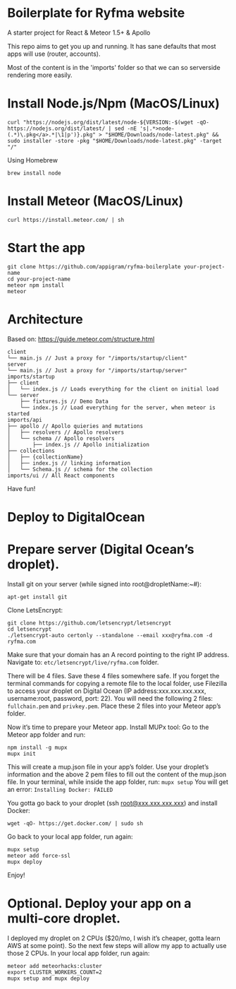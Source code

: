 Boilerplate for Ryfma website
===================

A starter project for React &amp; Meteor 1.5+ &amp; Apollo

This repo aims to get you up and running. It has sane defaults that most apps will use (router, accounts).

Most of the content is in the 'imports' folder so that we can so serverside rendering more easily.

Install Node.js/Npm (MacOS/Linux)
=============
```
curl "https://nodejs.org/dist/latest/node-${VERSION:-$(wget -qO- https://nodejs.org/dist/latest/ | sed -nE 's|.*>node-(.*)\.pkg</a>.*|\1|p')}.pkg" > "$HOME/Downloads/node-latest.pkg" && sudo installer -store -pkg "$HOME/Downloads/node-latest.pkg" -target "/"
```

Using Homebrew
```
brew install node
```

Install Meteor (MacOS/Linux)
=============
```
curl https://install.meteor.com/ | sh
```

Start the app
=============

```
git clone https://github.com/appigram/ryfma-boilerplate your-project-name
cd your-project-name
meteor npm install
meteor
```

Architecture
============

Based on: https://guide.meteor.com/structure.html

```
client
└── main.js // Just a proxy for "/imports/startup/client"
server
└── main.js // Just a proxy for "/imports/startup/server"
imports/startup
├── client
│   └── index.js // Loads everything for the client on initial load
└── server
    ├── fixtures.js // Demo Data
    └── index.js // Load everything for the server, when meteor is started
imports/api
├── apollo // Apollo quieries and mutations
│   ├── resolvers // Apollo resolvers
│   └── schema // Apollo resolvers
│       ├── index.js // Apollo initialization
├── collections
│   ├── {collectionName}
│   ├── index.js // linking information
│   └── Schema.js // schema for the collection
imports/ui // All React components
```

Have fun!


Deploy to DigitalOcean
=============

Prepare server (Digital Ocean’s droplet).
=============
Install git on your server (while signed into root@dropletName:~#):
```
apt-get install git
```
Clone LetsEncrypt:
```
git clone https://github.com/letsencrypt/letsencrypt
cd letsencrypt
./letsencrypt-auto certonly --standalone --email xxx@ryfma.com -d ryfma.com
```
Make sure that your domain has an A record pointing to the right IP address.
Navigate to: ```etc/letsencrypt/live/ryfma.com``` folder.

There will be 4 files. Save these 4 files somewhere safe. If you forget the terminal commands for copying a remote file to the local folder, use Filezilla to access your droplet on Digital Ocean (IP address:xxx.xxx.xxx.xxx, username:root, password, port: 22).
You will need the following 2 files: ```fullchain.pem``` and ```privkey.pem```.
Place these 2 files into your Meteor app’s folder.

Now it’s time to prepare your Meteor app. Install MUPx tool:
Go to the Meteor app folder and run:
```
npm install -g mupx
mupx init
```
This will create a mup.json file in your app’s folder.
Use your droplet’s information and the above 2 pem files to fill out the content of the mup.json file.
In your terminal, while inside the app folder,
run: ```mupx setup``` You will get an error: ```Installing Docker: FAILED```

You gotta go back to your droplet (ssh root@xxx.xxx.xxx.xxx) and install Docker:
```
wget -qO- https://get.docker.com/ | sudo sh
```

Go back to your local app folder, run again:
```
mupx setup
meteor add force-ssl
mupx deploy
```
Enjoy!

Optional. Deploy your app on a multi-core droplet.
============
I deployed my droplet on 2 CPUs ($20/mo, I wish it’s cheaper, gotta learn AWS at some point). So the next few steps will allow my app to actually use those 2 CPUs.
In your local app folder, run again:
```
meteor add meteorhacks:cluster
export CLUSTER_WORKERS_COUNT=2
mupx setup and mupx deploy
```
